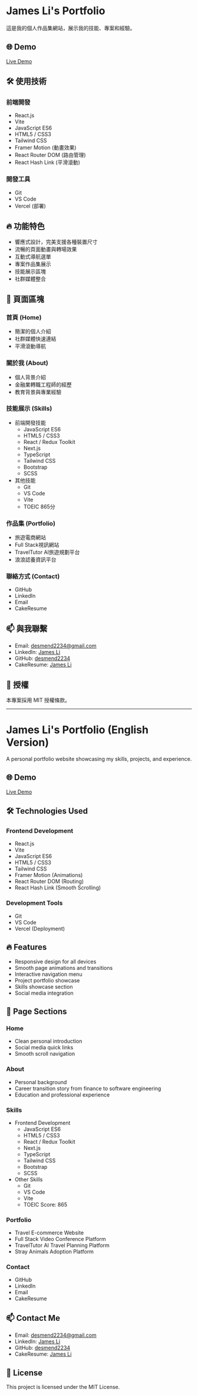 # James Li's Portfolio

這是我的個人作品集網站，展示我的技能、專案和經驗。

## 🌐 Demo

[Live Demo](https://james-portfolio-three.vercel.app/)

## 🛠 使用技術

### 前端開發

-   React.js
-   Vite
-   JavaScript ES6
-   HTML5 / CSS3
-   Tailwind CSS
-   Framer Motion (動畫效果)
-   React Router DOM (路由管理)
-   React Hash Link (平滑滾動)

### 開發工具

-   Git
-   VS Code
-   Vercel (部署)

## 🔥 功能特色

-   響應式設計，完美支援各種裝置尺寸
-   流暢的頁面動畫與轉場效果
-   互動式導航選單
-   專案作品集展示
-   技能展示區塊
-   社群媒體整合

## 📱 頁面區塊

### 首頁 (Home)

-   簡潔的個人介紹
-   社群媒體快速連結
-   平滑滾動導航

### 關於我 (About)

-   個人背景介紹
-   金融業轉職工程師的經歷
-   教育背景與專業經驗

### 技能展示 (Skills)

-   前端開發技能
    -   JavaScript ES6
    -   HTML5 / CSS3
    -   React / Redux Toolkit
    -   Next.js
    -   TypeScript
    -   Tailwind CSS
    -   Bootstrap
    -   SCSS
-   其他技能
    -   Git
    -   VS Code
    -   Vite
    -   TOEIC 865分

### 作品集 (Portfolio)

-   旅遊電商網站
-   Full Stack視訊網站
-   TravelTutor AI旅遊規劃平台
-   浪浪認養資訊平台

### 聯絡方式 (Contact)

-   GitHub
-   LinkedIn
-   Email
-   CakeResume

## 📫 與我聯繫

-   Email: desmend2234@gmail.com
-   LinkedIn: [James Li](https://www.linkedin.com/in/james-li-924ba071/)
-   GitHub: [desmend2234](https://github.com/desmend2234)
-   CakeResume: [James Li](https://www.cakeresume.com/s--QW_Rta4jvL8LGLssoH14eA--/desmend2234)

## 📄 授權

本專案採用 MIT 授權條款。

---

# James Li's Portfolio (English Version)

A personal portfolio website showcasing my skills, projects, and experience.

## 🌐 Demo

[Live Demo](https://james-portfolio-three.vercel.app/)

## 🛠 Technologies Used

### Frontend Development

-   React.js
-   Vite
-   JavaScript ES6
-   HTML5 / CSS3
-   Tailwind CSS
-   Framer Motion (Animations)
-   React Router DOM (Routing)
-   React Hash Link (Smooth Scrolling)

### Development Tools

-   Git
-   VS Code
-   Vercel (Deployment)

## 🔥 Features

-   Responsive design for all devices
-   Smooth page animations and transitions
-   Interactive navigation menu
-   Project portfolio showcase
-   Skills showcase section
-   Social media integration

## 📱 Page Sections

### Home

-   Clean personal introduction
-   Social media quick links
-   Smooth scroll navigation

### About

-   Personal background
-   Career transition story from finance to software engineering
-   Education and professional experience

### Skills

-   Frontend Development
    -   JavaScript ES6
    -   HTML5 / CSS3
    -   React / Redux Toolkit
    -   Next.js
    -   TypeScript
    -   Tailwind CSS
    -   Bootstrap
    -   SCSS
-   Other Skills
    -   Git
    -   VS Code
    -   Vite
    -   TOEIC Score: 865

### Portfolio

-   Travel E-commerce Website
-   Full Stack Video Conference Platform
-   TravelTutor AI Travel Planning Platform
-   Stray Animals Adoption Platform

### Contact

-   GitHub
-   LinkedIn
-   Email
-   CakeResume

## 📫 Contact Me

-   Email: desmend2234@gmail.com
-   LinkedIn: [James Li](https://www.linkedin.com/in/james-li-924ba071/)
-   GitHub: [desmend2234](https://github.com/desmend2234)
-   CakeResume: [James Li](https://www.cakeresume.com/s--QW_Rta4jvL8LGLssoH14eA--/desmend2234)

## 📄 License

This project is licensed under the MIT License.
